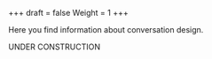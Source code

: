 +++
draft = false
Weight = 1
+++

Here you find information about conversation design. 

UNDER CONSTRUCTION

